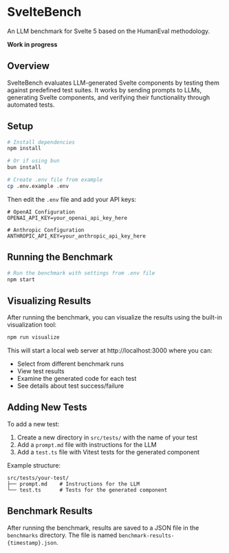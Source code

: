 # SvelteBench

An LLM benchmark for Svelte 5 based on the HumanEval methodology.

**Work in progress**

## Overview

SvelteBench evaluates LLM-generated Svelte components by testing them against predefined test suites. It works by sending prompts to LLMs, generating Svelte components, and verifying their functionality through automated tests.

## Setup

```bash
# Install dependencies
npm install

# Or if using bun
bun install

# Create .env file from example
cp .env.example .env
```

Then edit the `.env` file and add your API keys:

```
# OpenAI Configuration
OPENAI_API_KEY=your_openai_api_key_here

# Anthropic Configuration
ANTHROPIC_API_KEY=your_anthropic_api_key_here
```

## Running the Benchmark

```bash
# Run the benchmark with settings from .env file
npm start
```

## Visualizing Results

After running the benchmark, you can visualize the results using the built-in visualization tool:

```bash
npm run visualize
```

This will start a local web server at http://localhost:3000 where you can:

- Select from different benchmark runs
- View test results
- Examine the generated code for each test
- See details about test success/failure

## Adding New Tests

To add a new test:

1. Create a new directory in `src/tests/` with the name of your test
2. Add a `prompt.md` file with instructions for the LLM
3. Add a `test.ts` file with Vitest tests for the generated component

Example structure:

```
src/tests/your-test/
├── prompt.md    # Instructions for the LLM
└── test.ts      # Tests for the generated component
```

## Benchmark Results

After running the benchmark, results are saved to a JSON file in the `benchmarks` directory. The file is named `benchmark-results-{timestamp}.json`.
